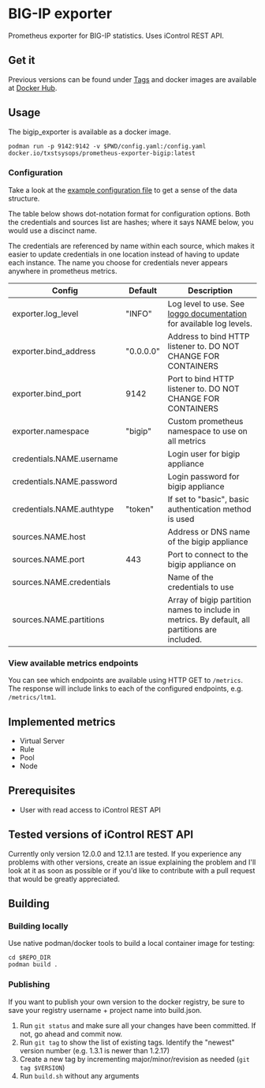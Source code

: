 # BIG-IP exporter
Prometheus exporter for BIG-IP statistics. Uses iControl REST API.

## Get it
Previous versions can be found under [Tags](https://github.com/txst-sysops/prometheus-exporter-bigip/tags) and docker images are available at [Docker Hub](https://hub.docker.com/r/txstsysops/prometheus-exporter-bigip/tags).

## Usage
The bigip_exporter is available as a docker image.
```
podman run -p 9142:9142 -v $PWD/config.yaml:/config.yaml docker.io/txstsysops/prometheus-exporter-bigip:latest
```

### Configuration

Take a look at the [example configuration file](https://github.com/txst-sysops/prometheus-exporter-bigip/blob/master/config.example.yaml) to get a sense of the data structure.

The table below shows dot-notation format for configuration options. Both the credentials and sources list are hashes; where it says NAME below, you would use a discinct name.

The credentials are referenced by name within each source, which makes it easier to update 
credentials in one location instead of having to update each instance. The name you choose 
for credentials never appears anywhere in prometheus metrics.

Config | Default | Description
-------|---------|-------------
exporter.log_level | "INFO" | Log level to use. See [loggo documentation](https://github.com/juju/loggo?tab=readme-ov-file#type-level) for available log levels.
exporter.bind_address | "0.0.0.0" | Address to bind HTTP listener to. DO NOT CHANGE FOR CONTAINERS
exporter.bind_port | 9142 | Port to bind HTTP listener to. DO NOT CHANGE FOR CONTAINERS
exporter.namespace | "bigip" | Custom prometheus namespace to use on all metrics
credentials.NAME.username |  | Login user for bigip appliance
credentials.NAME.password |  | Login password for bigip appliance
credentials.NAME.authtype | "token" | If set to "basic", basic authentication method is used
sources.NAME.host |  | Address or DNS name of the bigip appliance
sources.NAME.port | 443 | Port to connect to the bigip appliance on
sources.NAME.credentials |  | Name of the credentials to use
sources.NAME.partitions |  | Array of bigip partition names to include in metrics. By default, all partitions are included.

### View available metrics endpoints
You can see which endpoints are available using HTTP GET to `/metrics`. The response will include links to each of the configured endpoints, e.g. `/metrics/ltm1`.

## Implemented metrics
* Virtual Server
* Rule
* Pool
* Node

## Prerequisites
* User with read access to iControl REST API

## Tested versions of iControl REST API
Currently only version 12.0.0 and 12.1.1 are tested. If you experience any problems with other versions, create an issue explaining the problem and I'll look at it as soon as possible or if you'd like to contribute with a pull request that would be greatly appreciated.

## Building
### Building locally
Use native podman/docker tools to build a local container image for testing:
```
cd $REPO_DIR
podman build .
```

### Publishing
If you want to publish your own version to the docker registry, be sure to save your registry username + project name into build.json.

1. Run `git status` and make sure all your changes have been committed. If not, go ahead and commit now.
2. Run `git tag` to show the list of existing tags. Identify the "newest" version number (e.g. 1.3.1 is newer than 1.2.17)
3. Create a new tag by incrementing major/minor/revision as needed (`git tag $VERSION`)
4. Run `build.sh` without any arguments
